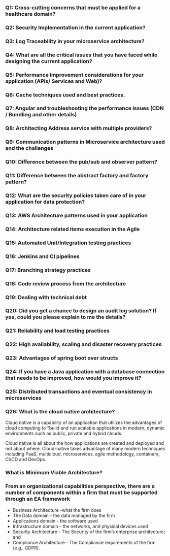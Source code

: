 ### Q1: Cross-cutting concerns that must be applied for a healthcare domain? 
### Q2: Security Implementation in the current application? 
### Q3: Log Traceability in your microservice architecture? 
### Q4: What are all the critical issues that you have faced while designing the current application? 
### Q5: Performance improvement considerations for your application (APIs/ Services and Web)? 
### Q6: Cache techniques used and best practices. 
### Q7: Angular and troubleshooting the performance issues (CDN / Bundling and other details) 
### Q8: Architecting Address service with multiple providers? 
### Q9: Communication patterns in Microservice architecture used and the challenges 
### Q10: Difference between the pub/sub and observer pattern? 
### Q11: Difference between the abstract factory and factory pattern? 
### Q12: What are the security policies taken care of in your application for data protection? 
### Q13: AWS Architecture patterns used in your application 
### Q14: Architecture related items execution in the Agile 
### Q15: Automated Unit/Integration testing practices  
### Q16: Jenkins and CI pipelines 
### Q17: Branching strategy practices 
### Q18: Code review process from the architecture 
### Q19: Dealing with technical debt 
### Q20: Did you get a chance to design an audit log solution? If yes, could you please explain to me the details?  
### Q21: Reliability and load testing practices 
### Q22: High availability, scaling and disaster recovery practices 
### Q23: Advantages of spring boot over structs 
### Q24: If you have a Java application with a database connection that needs to be improved, how would you improve it?  
### Q25: Distributed transactions and eventual consistency in microservices

### Q26: What is the cloud native architecture?
Cloud native is a capability of an application that utilizes the advantages of cloud computing to "build and run scalable applications in modern, dynamic environments such as public, private and hybrid clouds.

Cloud native is all about the how applications are created and deployed and not about where. Cloud-native takes advantage of many modern techniques including PaaS, multicloud, microservices, agile methodology, containers, CI/CD and DevOps.
### What is Minimum Viable Architecture?

### From an organizational capabilities perspective, there are a number of components within a firm that must be supported through an EA framework
* Business Architecture -what the firm does
* The Data domain - the data managed by the firm
* Applications domain - the software used
* Infrastructure domain - the networks, and physical devices used
* Security Architecture - The Security of the firm’s enterprise architecture; and
* Compliance Architecture - The Compliance requirements of the firm (e.g., GDPR).

